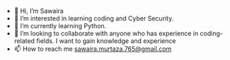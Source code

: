 - 👋 Hi, I’m Sawaira 
- 👀 I’m interested in learning coding and Cyber Security.
- 🌱 I’m currently learning Python.
- 💞️ I’m looking to collaborate with anyone who has experience in coding-related fields. I want to gain knowledge and experience 
- 📫 How to reach me sawaira.murtaza.765@gmail.com 

<!---
sawaira67/sawaira67 is a ✨ special ✨ repository because its `README.md` (this file) appears on your GitHub profile.
You can click the Preview link to take a look at your changes.
--->

